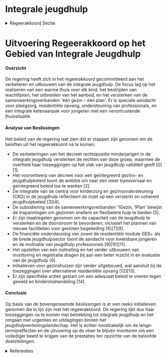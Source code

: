 # Integrale jeugdhulp

<details>
        <summary>Regeerakkoord Sectie </summary>
        <p>1.2.1.5 Integrale jeugdhulp Elk kind heeft recht op een warme thuis waarin het veilig kan opgroeien, zich hechten en voorbereiden op een volwassen leven. Wanneer het kan, moet een kind thuis kunnen opgroeien met de nodige ondersteu-ning. De uitdagingen in het jeugdhulpland-schap blijven groot. In de afgelopen regeerpe-riode is extra geïnvesteerd, maar toch blijven de wachtlijsten een realiteit. We blijven dus investeren in rechtstreeks toegankelijke jeugdhulp zoals ambulante hulp en hulp aan huis, zodat de toegang tot de rechtstreekse hulpverlening verzekerd wordt. De samenwerkingsverbanden één gezin – één plan hebben als doel laagdrempelige, sneller inzetbare en beter afgestemde hulp aan kinderen, jongeren en gezinnen te bieden en dit via één gezinsplan. Momenteel zijn er vijftien samenwerkingsverbanden opgestart. We willen dit aanbod verder uitbouwen en gebiedsdekkend maken voor heel Vlaanderen. We breiden de kindreflex uit naar andere sectoren. Wanneer blijkt dat de opvoedingssituatie verontrustend is, mogen we niet aarzelen en moeten jongeren tijdelijk of permanent uit huis geplaatst worden. Bij uithuisplaat-sing is pleegzorg het eerste alternatief. We investeren in het niet-rechtstreeks toegan-kelijk aanbod. Daarnaast investeren we in alternatieve residentiële opvang zoals gezinshuizen, na evaluatie van het lopende proefproject. Binnen het integrale jeugdhul-plandschap maken we daarvoor een module gezinshuizen beschikbaar die professionele dag- en nachtopvang moge-lijk maakt in een warme thuiscontext. We bieden extra ondersteuning voor klein-schalige leefgroepen met inwonende ouders en onderzoeken, naar Nederlands voorbeeld, ook de mogelijkheid van een gezamenlijke uithuisplaatsing (ouders en kinderen). We verzekeren de zorg voor het personeel dat in de residentiële jeugdhulp werkt en waken erover dat er voldoende mensen gemotiveerd en gekwalificeerd zijn om in de jeugdhulp te werken. We investeren in de capaciteit van de jeugdhulp voor kwetsbare jongeren en in kleinere leefgroepen in residentiële voorzie-ningen. Daarnaast voorzien we een evalu-atie van het decreet Integrale Jeugdhulp en het achterliggende financieringssysteem. Op basis van de aanbevelingen van de lopende evaluatie van het decreet integrale jeugdhulp en het longitudinale onderzoek in de jeugdhulp installeren we een nulme-ting, dit naar analogie van de al opgestarte nulmeting in het kader van het decreet jeugddelinquentierecht. Aansluitend bouwen we hiertoe de unieke registratie en de indicatoren van het longitudinale onderzoek verder uit binnen e-Youth. In het jeugdhulpverleningslandschap wordt er blijvend ingezet op gespecialiseerde opvang en integrale begeleiding van slacht-offers van tienerpooiers maar ook voor opvang van niet-begeleide minderjarige vluchtelingen die het slachtoffer zijn van mensenhandel. De hulpverlening ontwikkelt bovendien een aanklampend zorgbeleid ten aanzien van zwangere vrouwen en moeders met een verslavingsproblematiek. Dit kan door te werken met een systeem van ondertoezicht-stelling zoals in Nederland met gezins-voogden die de (aanstaande) moeders begeleiden en proberen hun levensstijl positief te beïnvloeden. Bovendien wordt er ook in samenwerking met het federale niveau getracht om de gedwongen opname mogelijk te maken. Wanneer er sprake is van delinquent gedrag, mede als gevolg van een verontrus-tende thuissituatie, voorzien we in een integrale ketenaanpak. Hiervoor treden we in overleg met o.a. de minister bevoegd voor Justitie en Handhaving, Onderwijs, Binnenlands Bestuur, enzovoort. De uitrol van het nieuwe jeugddelinquentie-recht zal verlopen in nauwe samenwerking met de minister bevoegd voor Justitie en Handhaving. De minister van Welzijn staat in voor de financiering, de erkenning en het toezicht op de private en publieke organi-saties die zowel het noodzakelijke aanbod binnen de integrale jeugdhulp als in het kader van het jeugddelinquentierecht organiseren. Daarbij behoort de organisatie van bijkomende plaatsen binnen de private beveiligende opvang, de gesloten oriëntatie en begeleiding in de gemeenschapsinstel-lingen waarvan de renovatie en de geplande uitbreiding wordt voortgezet We sluiten het Vlaams detentiecentrum in Tongeren deze regeerperiode. De capaciteit hiervan wordt elders ondergebracht. Er worden plaatsen gecreëerd in een gesloten afdeling van de jeugdpsychiatrische dienst in overleg met de federale overheid. Wanneer er sprake is van delinquent gedrag, mede als gevolg van een verontrustende thuissituatie, moet de organisatie van het aanbod in de jeugdhulp en bijkomende maatregelen een keten-aanpak met casusoverleg en gedeeld beroepsgeheim mogelijk maken. Bijzondere aandacht gaat uit naar de afstemming met de integrale jeugdhulp in functie van een naadloze aanpak en de overgang van minderjarigheid naar meerderjarigheid zodat een adequate opvolging van de jongvolwassene gewaarborgd blijft. Aangezien de internaten onderwijs meer en meer geplaatste jongeren opvangen, bekijken we samen met de internaten MPI GO! en de IPO’s wat hun rol is in het welzijnslandschap in samenspraak met het beleidsdomein Onderwijs. We werken verder aan een gericht beleid om geweld, misbruik en kindermishandeling tegen te gaan. We zetten de strijd tegen grensoverschrijdend gedrag onverminderd verder. Samen met de beleidsdomeinen justitie, onderwijs, cultuur, jeugd, sport en media bevestigen we het engagement om duurzaam werk te maken van beleidsacties die zowel de fysieke, psychische als seksuele integriteit beschermen. We werken daarbij verder op basis van het actieplan integriteit en hebben aandacht voor kwaliteitsbevor-dering, sensibilisering, preventie en een adequaat en gepast reactiebeleid. We zorgen tevens voor een snelle operationali-sering van de verruimde werking van de ‘Erkennings- en bemiddelingscommissie voor slachtoffers van historisch misbruik’. We brengen de expertise van de ondersteu-ningscentra jeugdzorg en de vertrouwens-centra kindermishandeling samen tot één gemandateerde voorziening die 24/7 bereikbaar is als duidelijk aanspreekpunt bij maatschappelijke verontrusting. De doelgroep van jongvolwassenen verdient bijzondere aandacht. Innovatieve vormen van wonen en de afstemming met volwassenhulp zijn daarbij prioriteiten, alsook de mogelijkheid tot verplichte verderzetting van de hulpverlening. We blijven aandacht hebben voor de afstemming van de Vlaamse integrale jeugdhulp en de federaal geregelde kinder- en jeugdpsychiatrie, in navolging van het goedgekeurde beleid inzake geestelijke gezondheidszorg bij kinderen en jongeren. Tenslotte versoepelen we waar mogelijk de voorwaarden om plaatsen te creëren voor jongeren met extreme gedrags- en emoti-onele problemen (GES+). We maken een intersectoraal gelijk speelveld om deze plaatsen te realiseren en te financieren. </p>
        </details> 

# Uitvoering Regeerakkoord op het Gebied van Integrale Jeugdhulp

#### Overzicht
De regering heeft zich in het regeerakkoord gecommitteerd aan het verbeteren en uitbouwen van de integrale jeugdhulp. De focus lag op het realiseren van een warme thuis voor elk kind, het bestrijden van wachtlijsten, het uitbreiden van het aanbod, en het versterken van de samenwerkingsverbanden 'één gezin – één plan'. Er is speciale aandacht voor pleegzorg, residentiële opvang, ondersteuning van professionals, en een integrale ketenaanpak voor jongeren met een verontrustende thuissituatie.

#### Analyse van Beslissingen
Het beleid van de regering laat zien dat er stappen zijn genomen om de beloften uit het regeerakkoord na te komen:

- De verbeteringen van het decreet rechtspositie minderjarigen in de integrale jeugdhulp versterken de rechten van deze groep, waarmee de overheid haar toezeggingen op het vlak van jeugdhulp validiteit geeft \[0\]\[1\].
- Het voorontwerp van decreet voor een geïntegreerd gezins- en jeugdhulpbeleid toont de ambitie om naar een meer transversaal en geïntegreerd beleid toe te werken \[2\].
- De integratie van de centra voor kinderzorg en gezinsondersteuning (CKG) in de jeugdhulp reflecteert de inzet op een versterkt en coherent jeugdhulpbeleid \[3\]\[4\].
- De subsidiering van de samenwerkingsverbanden '1Gezin, 1Plan' bewijst de inspanningen om gezinnen snellere en flexibelere hulp te bieden \[5\].
- Er zijn maatregelen genomen om de capaciteit van de jeugdhulp te versterken en de doorstroom te bevorderen, inclusief het plannen van nieuwe faciliteiten voor gesloten begeleiding \[6\]\[7\]\[8\].
- De financiële ondersteuning van zowel de residentiële module GES+ als de brede jeugdhulpsector toont de aandacht voor kwetsbare jongeren en de motivatie van jeugdhulp professionals \[9\]\[10\]\[11\].
- Het opstellen van een nulmeting en het verder uitbouwen van monitoring en registratie dragen bij aan een beter inzicht in en evaluatie van de jeugdhulp \[9\].
- Initiatieven voor gezinshuizen zijn verder uitgebouwd, wat aansluit bij de toezeggingen over alternatieve residentiële opvang \[12\]\[13\].
- Er zijn specifieke acties gestart om een adequaat beleid te voeren tegen geweld en kindermishandeling \[14\].

#### Conclusie
Op basis van de bovengenoemde beslissingen is er een reeks initiatieven genomen die in lijn zijn met het regeerakkoord. De regering lijkt dus haar toezeggingen na te komen met betrekking tot integrale jeugdhulp en het omgaan met urgenties en uitdagingen binnen het jeugdhulpverleningslandschap. Het is echter noodzakelijk om de lange-termijneffecten en de uitvoering op de vloer te blijven monitoren om een vollediger beeld te krijgen van de prestaties ten opzichte van de beloofde doelstellingen.

<details>
        <summary> Referenties</summary>
        
**[\[0\]](https://beslissingenvlaamseregering.vlaanderen.be/?search=Wijziging%20decreet%20rechtspositie%20minderjarige%20in%20de%20integrale%20jeugdhulp&dateOption=select&startDate=2023-10-13T08%3A00%3A00Z&endDate=2023-10-13T08%3A00%3A00Z)** : **(2023-10-13)** Wijziging decreet rechtspositie minderjarige in de integrale jeugdhulp 

**[\[1\]](https://beslissingenvlaamseregering.vlaanderen.be/?search=Wijziging%20decreet%20rechtspositie%20minderjarige%20in%20de%20integrale%20jeugdhulp&dateOption=select&startDate=2023-06-02T08%3A00%3A00Z&endDate=2023-06-02T08%3A00%3A00Z)** : **(2023-06-02)** Wijziging decreet rechtspositie minderjarige in de integrale jeugdhulp 

**[\[2\]](https://beslissingenvlaamseregering.vlaanderen.be/?search=Organisatie%20ge%C3%AFntegreerd%20gezins-%20en%20jeugdhulpbeleid%3A%20voorontwerp%20van%20decreet&dateOption=select&startDate=2023-11-17T09%3A00%3A00Z&endDate=2023-11-17T09%3A00%3A00Z)** : **(2023-11-17)** Organisatie geïntegreerd gezins- en jeugdhulpbeleid: voorontwerp van decreet 

**[\[3\]](https://beslissingenvlaamseregering.vlaanderen.be/?search=Integratie%20van%20de%20centra%20voor%20kinderzorg%20en%20gezinsondersteuning%20%28CKG%29%20in%20de%20jeugdhulp%3A%20wijzigingsbesluit&dateOption=select&startDate=2023-10-27T08%3A00%3A00Z&endDate=2023-10-27T08%3A00%3A00Z)** : **(2023-10-27)** Integratie van de centra voor kinderzorg en gezinsondersteuning (CKG) in de jeugdhulp: wijzigingsbesluit 

**[\[4\]](https://beslissingenvlaamseregering.vlaanderen.be/?search=Integratie%20van%20de%20centra%20voor%20kinderzorg%20en%20gezinsondersteuning%20%28CKG%29%20in%20de%20jeugdhulp%3A%20wijzigingsbesluit&dateOption=select&startDate=2023-08-31T08%3A00%3A00Z&endDate=2023-08-31T08%3A00%3A00Z)** : **(2023-08-31)** Integratie van de centra voor kinderzorg en gezinsondersteuning (CKG) in de jeugdhulp: wijzigingsbesluit 

**[\[5\]](https://beslissingenvlaamseregering.vlaanderen.be/?search=Crisis-%20en%20investeringsplan%20jeugdhulpverlening%3A%20subsidies%20samenwerkingsverbanden%20%E2%80%981Gezin%2C%201Plan%E2%80%99&dateOption=select&startDate=2023-11-10T09%3A00%3A00Z&endDate=2023-11-10T09%3A00%3A00Z)** : **(2023-11-10)** Crisis- en investeringsplan jeugdhulpverlening: subsidies samenwerkingsverbanden ‘1Gezin, 1Plan’ 

**[\[6\]](https://beslissingenvlaamseregering.vlaanderen.be/?search=Inwerkingtreding%20van%20de%20gesloten%20ori%C3%ABntatie%20en%20de%20gesloten%20begeleiding%20in%20de%20gemeenschapsinstellingen&dateOption=select&startDate=2022-03-25T09%3A00%3A00Z&endDate=2022-03-25T09%3A00%3A00Z)** : **(2022-03-25)** Inwerkingtreding van de gesloten oriëntatie en de gesloten begeleiding in de gemeenschapsinstellingen 

**[\[7\]](https://beslissingenvlaamseregering.vlaanderen.be/?search=Inwerkingtreding%20van%20de%20gesloten%20ori%C3%ABntatie%20en%20de%20gesloten%20begeleiding%20in%20de%20gemeenschapsinstellingen&dateOption=select&startDate=2021-12-17T09%3A00%3A00Z&endDate=2021-12-17T09%3A00%3A00Z)** : **(2021-12-17)** Inwerkingtreding van de gesloten oriëntatie en de gesloten begeleiding in de gemeenschapsinstellingen 

**[\[8\]](https://beslissingenvlaamseregering.vlaanderen.be/?search=Inwerkingtreding%20van%20de%20gesloten%20ori%C3%ABntatie%20en%20de%20gesloten%20begeleiding%20in%20de%20gemeenschapsinstellingen&dateOption=select&startDate=2022-06-10T08%3A00%3A00Z&endDate=2022-06-10T08%3A00%3A00Z)** : **(2022-06-10)** Inwerkingtreding van de gesloten oriëntatie en de gesloten begeleiding in de gemeenschapsinstellingen 

**[\[9\]]** : **(2020-06-12)**  

**[\[10\]](https://beslissingenvlaamseregering.vlaanderen.be/?search=Jeugdhulp%3A%20verhoging%20subsidie%20residenti%C3%ABle%20module%20GES%2B%2C%20effici%C3%ABntiewinsten%20subsidies%20en%20uitvoering%20VIA5-akkoord&dateOption=select&startDate=2021-02-05T09%3A00%3A00Z&endDate=2021-02-05T09%3A00%3A00Z)** : **(2021-02-05)** Jeugdhulp: verhoging subsidie residentiële module GES+, efficiëntiewinsten subsidies en uitvoering VIA5-akkoord 

**[\[11\]](https://beslissingenvlaamseregering.vlaanderen.be/?search=Jeugdhulp%3A%20verhoging%20subsidie%20residenti%C3%ABle%20module%20GES%2B%2C%20effici%C3%ABntiewinsten%20subsidies%20en%20uitvoering%20VIA5&dateOption=select&startDate=2020-12-11T09%3A00%3A00Z&endDate=2020-12-11T09%3A00%3A00Z)** : **(2020-12-11)** Jeugdhulp: verhoging subsidie residentiële module GES+, efficiëntiewinsten subsidies en uitvoering VIA5 

**[\[12\]](https://beslissingenvlaamseregering.vlaanderen.be/?search=Wijzigingsbesluit%20erkenningsvoorwaarden%20en%20subsidienormen%20voorzieningen%20jeugdhulp%3A%20introductie%20gezinshuizen%20en%20uitvoering%20VIA6&dateOption=select&startDate=2023-09-29T08%3A00%3A00Z&endDate=2023-09-29T08%3A00%3A00Z)** : **(2023-09-29)** Wijzigingsbesluit erkenningsvoorwaarden en subsidienormen voorzieningen jeugdhulp: introductie gezinshuizen en uitvoering VIA6 

**[\[13\]](https://beslissingenvlaamseregering.vlaanderen.be/?search=Wijzigingsbesluit%20erkenningsvoorwaarden%20en%20subsidienormen%20voorzieningen%20jeugdhulp%3A%20introductie%20gezinshuizen%20en%20uitvoering%20VIA6&dateOption=select&startDate=2023-11-17T09%3A00%3A00Z&endDate=2023-11-17T09%3A00%3A00Z)** : **(2023-11-17)** Wijzigingsbesluit erkenningsvoorwaarden en subsidienormen voorzieningen jeugdhulp: introductie gezinshuizen en uitvoering VIA6 

**[\[14\]](https://beslissingenvlaamseregering.vlaanderen.be/?search=Wijzigingsdecreet%20integrale%20jeugdhulp%3A%20leeftijd%20voor%20plaatsing%20in%20pleeggezin&dateOption=select&startDate=2020-07-17T08%3A00%3A00Z&endDate=2020-07-17T08%3A00%3A00Z)** : **(2020-07-17)** Wijzigingsdecreet integrale jeugdhulp: leeftijd voor plaatsing in pleeggezin 
        </details> 

